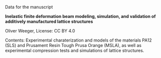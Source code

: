 Data for the manuscript 

**Inelastic finite deformation beam modeling, simulation, and validation of additively manufactured lattice structures**

Oliver Weeger, License: CC BY 4.0

Contents: Experimental charaterization and models of the materials PA12 (SLS) and Prusament Resin Tough Prusa Orange (MSLA), as well as experimental compression tests and simulations of lattice structures.

